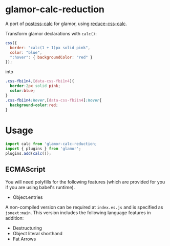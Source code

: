 # glamor-calc-reduction

A port of
[postcss-calc](https://github.com/postcss/postcss-calc)
for glamor, using
[reduce-css-calc](https://github.com/MoOx/reduce-css-calc).

Transform glamor declarations with `calc()`:

```javascript
css({
  border: "calc(1 + 1)px solid pink",
  color: "blue",
  ":hover": { backgroundColor: "red" }
});
```

into

```css
.css-fbi1n4,[data-css-fbi1n4]{
  border:2px solid pink;
  color:blue;
}
.css-fbi1n4:hover,[data-css-fbi1n4]:hover{
  background-color:red;
}
```

# Usage

```javascript
import calc from 'glamor-calc-reduction;
import { plugins } from 'glamor';
plugins.add(calc());
```

## ECMAScript

You will need polyfills for the following features (which are provided
for you if you are using babel's runtime).

* Object.entries

A non-compiled version can be required at `index.es.js` and is
specified as `jsnext:main`. This version includes the following
language features in addition:

* Destructuring
* Object literal shorthand
* Fat Arrows
